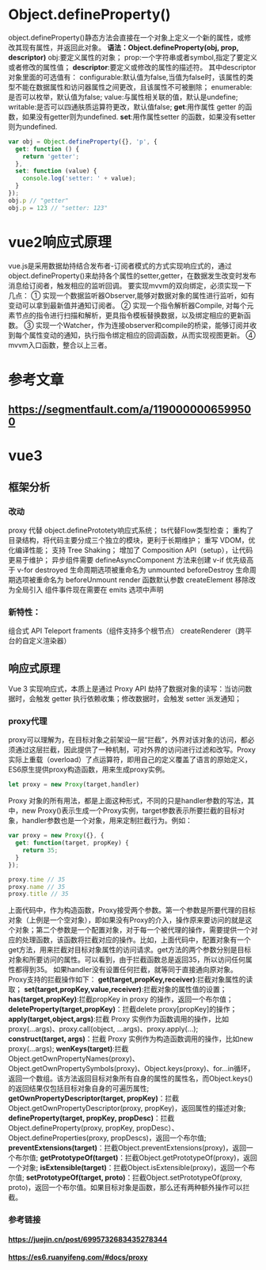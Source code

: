 # Object.defineProperty()
  object.defineProperty()静态方法会直接在一个对象上定义一个新的属性，或修改其现有属性，并返回此对象。
  **语法：Object.defineProperty(obj, prop, descriptor)**
  obj:要定义属性的对象；
  prop:一个字符串或者symbol,指定了要定义或者修改的属性值；
  **descriptor**:要定义或修改的属性的描述符。
  其中descriptor对象里面的可选值有：
  configurable:默认值为false,当值为false时，该属性的类型不能在数据属性和访问器属性之间更改，且该属性不可被删除；
  enumerable:是否可以枚举，默认值为false;
  value:与属性相关联的值，默认是undefine;
  writable:是否可以四通肤质运算符更改，默认值false;
  **get**:用作属性 getter 的函数，如果没有getter则为undefined.
  **set**:用作属性setter 的函数，如果没有setter则为undefined.
  ```js
  var obj = Object.defineProperty({}, 'p', {
    get: function () {
      return 'getter';
    },
    set: function (value) {
      console.log('setter: ' + value);
    }
  });
  obj.p // "getter"
  obj.p = 123 // "setter: 123"
  ```
# vue2响应式原理
  vue.js是采用数据劫持结合发布者-订阅者模式的方式实现响应式的，通过object.defineProperty()来劫持各个属性的setter,getter，在数据发生改变时发布消息给订阅者，触发相应的监听回调。
  要实现mvvm的双向绑定，必须实现一下几点：
  ① 实现一个数据监听器Observer,能够对数据对象的属性进行监听，如有变动可以拿到最新值并通知订阅者。
  ② 实现一个指令解析器Compile, 对每个元素节点的指令进行扫描和解析，更具指令模板替换数据，以及绑定相应的更新函数。
  ③ 实现一个Watcher，作为连接observer和compile的桥梁，能够订阅并收到每个属性变动的通知，执行指令绑定相应的回调函数，从而实现视图更新。
  ④ mvvm入口函数，整合以上三者。
  # 参考文章
  ## https://segmentfault.com/a/1190000006599500
# vue3
## 框架分析
### 改动
proxy 代替 object.definePrototety响应式系统；
ts代替Flow类型检查；
重构了目录结构，将代码主要分成三个独立的模块，更利于长期维护；
重写 VDOM，优化编译性能；
支持 Tree Shaking；
增加了 Composition API（setup），让代码更易于维护；
异步组件需要 defineAsyncComponent 方法来创建
v-if 优先级高于 v-for
destroyed 生命周期选项被重命名为 unmounted
beforeDestroy 生命周期选项被重命名为 beforeUnmount
render 函数默认参数 createElement 移除改为全局引入
组件事件现在需要在 emits 选项中声明
### 新特性：
组合式 API
Teleport
framents（组件支持多个根节点）
createRenderer（跨平台的自定义渲染器）
## 响应式原理
Vue 3 实现响应式，本质上是通过 Proxy API 劫持了数据对象的读写：当访问数据时，会触发 getter 执行依赖收集；修改数据时，会触发 setter 派发通知；
### proxy代理
proxy可以理解为，在目标对象之前架设一层“拦截”，外界对该对象的访问，都必须通过这层拦截，因此提供了一种机制，可对外界的访问进行过滤和改写。Proxy 实际上重载（overload）了点运算符，即用自己的定义覆盖了语言的原始定义，ES6原生提供proxy构造函数，用来生成proxy实例。
```js
let proxy = new Proxy(target,handler)
```
Proxy 对象的所有用法，都是上面这种形式，不同的只是handler参数的写法，其中，new Proxy()表示生成一个Proxy实例，target参数表示所要拦截的目标对象，handler参数也是一个对象，用来定制拦截行为。例如：
``` js
var proxy = new Proxy({}, {
  get: function(target, propKey) {
    return 35;
  }
});

proxy.time // 35
proxy.name // 35
proxy.title // 35
```
  上面代码中，作为构造函数，Proxy接受两个参数。第一个参数是所要代理的目标对象（上例是一个空对象），即如果没有Proxy的介入，操作原来要访问的就是这个对象；第二个参数是一个配置对象，对于每一个被代理的操作，需要提供一个对应的处理函数，该函数将拦截对应的操作。比如，上面代码中，配置对象有一个get方法，用来拦截对目标对象属性的访问请求。get方法的两个参数分别是目标对象和所要访问的属性。可以看到，由于拦截函数总是返回35，所以访问任何属性都得到35。
  如果handler没有设置任何拦截，就等同于直接通向原对象。
  Proxy支持的拦截操作如下：
  **get(target,propKey,receiver)**:拦截对象属性的读取；
  **set(target,propKey,value,receiver)**:拦截对象的属性值的设置；
  **has(target,propKey)**:拦截propKey in proxy 的操作，返回一个布尔值；
  **deleteProperty(target,propKey)**：拦截delete proxy[propKey]的操作；
  **apply(target,object,args)**:拦截 Proxy 实例作为函数调用的操作，比如proxy(...args)、proxy.call(object, ...args)、proxy.apply(...);
  **construct(target, args)**：拦截 Proxy 实例作为构造函数调用的操作，比如new proxy(...args);
  **wenKeys(target)**:拦截Object.getOwnPropertyNames(proxy)、Object.getOwnPropertySymbols(proxy)、Object.keys(proxy)、for...in循环，返回一个数组。该方法返回目标对象所有自身的属性的属性名，而Object.keys()的返回结果仅包括目标对象自身的可遍历属性;
  **getOwnPropertyDescriptor(target, propKey)**：拦截Object.getOwnPropertyDescriptor(proxy, propKey)，返回属性的描述对象;
  **defineProperty(target, propKey, propDesc)**：拦截Object.defineProperty(proxy, propKey, propDesc）、Object.defineProperties(proxy, propDescs)，返回一个布尔值;
  **preventExtensions(target)**：拦截Object.preventExtensions(proxy)，返回一个布尔值;
  **getPrototypeOf(target)**：拦截Object.getPrototypeOf(proxy)，返回一个对象;
  **isExtensible(target)**：拦截Object.isExtensible(proxy)，返回一个布尔值;
  **setPrototypeOf(target, proto)**：拦截Object.setPrototypeOf(proxy, proto)，返回一个布尔值。如果目标对象是函数，那么还有两种额外操作可以拦截。

### 参考链接
#### https://juejin.cn/post/6995732683435278344
#### https://es6.ruanyifeng.com/#docs/proxy